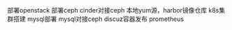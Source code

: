 


部署openstack
部署ceph
cinder对接ceph
本地yum源，harbor镜像仓库
k8s集群搭建
mysql部署
mysql对接ceph
discuz容器发布
prometheus


